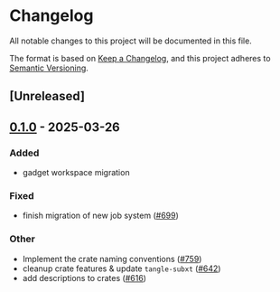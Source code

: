# Changelog

All notable changes to this project will be documented in this file.

The format is based on [Keep a Changelog](https://keepachangelog.com/en/1.0.0/),
and this project adheres to [Semantic Versioning](https://semver.org/spec/v2.0.0.html).

## [Unreleased]

## [0.1.0](https://github.com/tangle-network/blueprint/releases/tag/blueprint-crypto-tangle-pair-signer-v0.1.0) - 2025-03-26

### Added

- gadget workspace migration

### Fixed

- finish migration of new job system ([#699](https://github.com/tangle-network/blueprint/pull/699))

### Other

- Implement the crate naming conventions ([#759](https://github.com/tangle-network/blueprint/pull/759))
- cleanup crate features & update `tangle-subxt` ([#642](https://github.com/tangle-network/blueprint/pull/642))
- add descriptions to crates ([#616](https://github.com/tangle-network/blueprint/pull/616))
